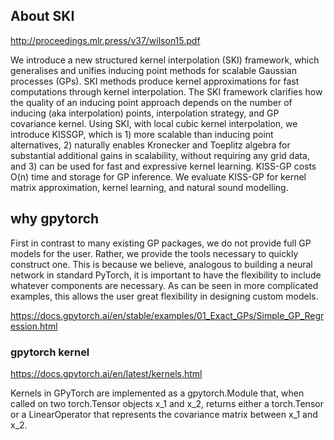 ## About SKI
http://proceedings.mlr.press/v37/wilson15.pdf

We introduce a new structured kernel interpolation (SKI) framework, which generalises
and unifies inducing point methods for scalable Gaussian processes (GPs). SKI methods produce kernel approximations for fast computations through kernel interpolation. The SKI framework clarifies how the quality of an inducing point approach depends on the number of inducing (aka interpolation) points, interpolation strategy, and GP covariance kernel. Using SKI, with local cubic kernel interpolation, we introduce KISSGP, which is 1) more scalable than inducing point alternatives, 2) naturally enables Kronecker and Toeplitz algebra for substantial additional gains in scalability, without requiring any grid data,
and 3) can be used for fast and expressive kernel learning. KISS-GP costs O(n) time and storage for GP inference. We evaluate KISS-GP for kernel matrix approximation, kernel learning, and natural sound modelling.

## why gpytorch
First in contrast to many existing GP packages, we do not provide full GP models for the user. Rather, we provide the tools necessary to quickly construct one. This is because we believe, analogous to building a neural network in standard PyTorch, it is important to have the flexibility to include whatever components are necessary. As can be seen in more complicated examples, this allows the user great flexibility in designing custom models.

https://docs.gpytorch.ai/en/stable/examples/01_Exact_GPs/Simple_GP_Regression.html

### gpytorch kernel
https://docs.gpytorch.ai/en/latest/kernels.html

Kernels in GPyTorch are implemented as a gpytorch.Module that, when called on two torch.Tensor objects  x_1 and x_2, returns either a torch.Tensor or a LinearOperator that represents the covariance matrix between x_1 and x_2.